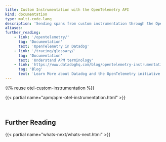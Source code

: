 ```yaml
---
title: Custom Instrumentation with the OpenTelemetry API
kind: documentation
type: multi-code-lang
description: 'Sending spans from custom instrumentation through the OpenTelemetry API to the Datadog tracing libraries.'
aliases:
further_reading:
    - link: '/opentelemetry/'
      tag: 'Documentation'
      text: 'OpenTelemetry in Datadog'
    - link: '/tracing/glossary/'
      tag: 'Documentation'
      text: 'Understand APM terminology'
    - link: 'https://www.datadoghq.com/blog/opentelemetry-instrumentation/'
      tag: 'Blog'
      text: 'Learn More about Datadog and the OpenTelemetry initiative'
---
```



{{% reuse otel-custom-instrumentation %}}

{{< partial name="apm/apm-otel-instrumentation.html" >}}


<br>

## Further Reading

{{< partial name="whats-next/whats-next.html" >}}


